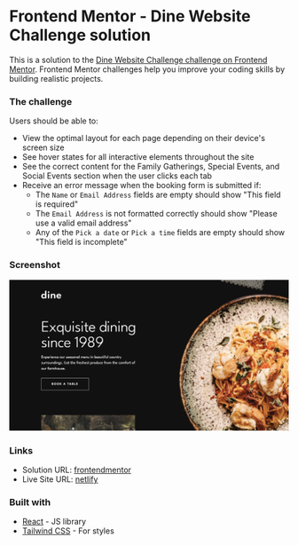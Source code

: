 # Frontend Mentor - Dine Website Challenge solution

This is a solution to the [Dine Website Challenge challenge on Frontend Mentor](https://www.frontendmentor.io/challenges/dine-restaurant-website-yAt7Vvxt7). Frontend Mentor challenges help you improve your coding skills by building realistic projects.

### The challenge

Users should be able to:

- View the optimal layout for each page depending on their device's screen size
- See hover states for all interactive elements throughout the site
- See the correct content for the Family Gatherings, Special Events, and Social Events section when the user clicks each tab
- Receive an error message when the booking form is submitted if:
  - The `Name` or `Email Address` fields are empty should show "This field is required"
  - The `Email Address` is not formatted correctly should show "Please use a valid email address"
  - Any of the `Pick a date` or `Pick a time` fields are empty should show "This field is incomplete"

### Screenshot

![](./project-screenshot.png)

### Links

- Solution URL: [frontendmentor](https://www.frontendmentor.io/solutions/responsive-dine-restaurant-website-F8gsK57_O_)
- Live Site URL: [netlify](https://deft-froyo-3bfcdb.netlify.app/)

### Built with

- [React](https://reactjs.org/) - JS library
- [Tailwind CSS](https://tailwindcss.com/) - For styles
